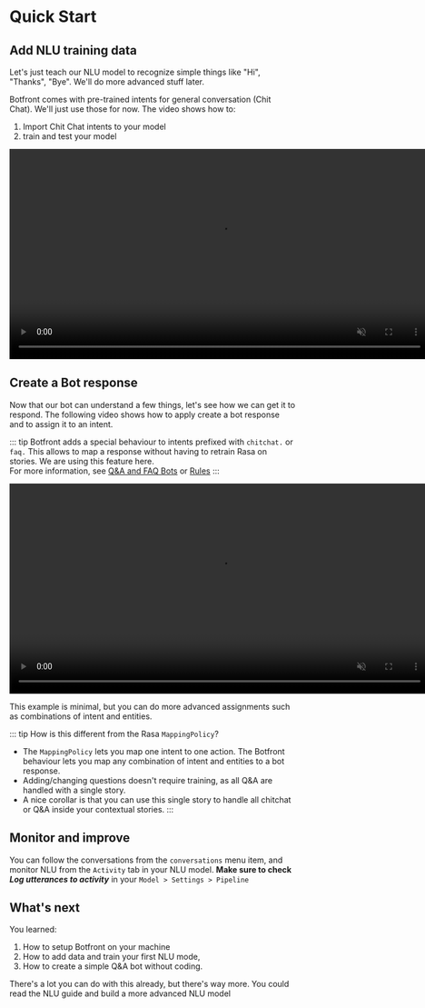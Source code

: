 # Quick Start

## Add NLU training data

Let's just teach our NLU model to recognize simple things like "Hi", "Thanks", "Bye". We'll do more advanced stuff later.

Botfront comes with pre-trained intents for general conversation (Chit Chat). We'll just use those for now. The video shows how to:
1. Import Chit Chat intents to your model
2. train and test your model

<video autoplay muted loop width="740" controls>
  <source src="../../videos/nlu_quickstart.mp4" type="video/mp4">
  Your browser does not support the video tag.
</video> 


## Create a Bot response

Now that our bot can understand a few things, let's see how we can get it to respond. The following video shows how to apply create a bot response and to assign it to an intent.

::: tip Botfront adds a special behaviour to intents prefixed with <code>chitchat.</code> or <code>faq.</code>
This allows to map a response without having to retrain Rasa on stories. We are using this feature here. \
For more information, see [Q&A and FAQ Bots](/guide/bot-responses/#q-a-faq-bots) or [Rules](/guide/users/rules.html)
:::

<video autoplay muted loop width="740" controls>
  <source src="../../videos/bot_responses_quickstart.mp4" type="video/mp4">
  Your browser does not support the video tag.
</video> 

This example is minimal, but you can do more advanced assignments such as combinations of intent and entities.

::: tip How is this different from the Rasa <code>MappingPolicy</code>?
- The `MappingPolicy` lets you map one intent to one action. The Botfront behaviour lets you map any combination of intent and entities to a bot response.
- Adding/changing questions doesn't require training, as all Q&A are handled with a single story. 
- A nice corollar is that you can use this single story to handle all chitchat or Q&A inside your contextual stories.
:::


## Monitor and improve

You can follow the conversations from the `conversations` menu item, and monitor NLU from the `Activity` tab in your NLU model. 
**Make sure to check _Log utterances to activity_** in your `Model > Settings > Pipeline`

## What's next
You learned:

1. How to setup Botfront on your machine
2. How to add data and train your first NLU mode,
3. How to create a simple Q&A bot without coding.

There's a lot you can do with this already, but there's way more. You could read the NLU guide and build a more advanced NLU model